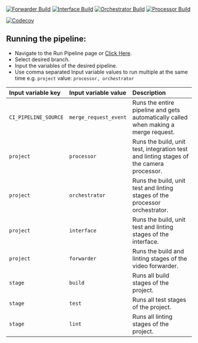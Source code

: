 [![Forwarder Build](https://github.com/UU-tracktech/tracktech/actions/workflows/Forwarder_Build.yml/badge.svg)](https://github.com/UU-tracktech/tracktech/actions/workflows/Forwarder_Build.yml)
[![Interface Build](https://github.com/UU-tracktech/tracktech/actions/workflows/Interface_Build.yml/badge.svg)](https://github.com/UU-tracktech/tracktech/actions/workflows/Interface_Build.yml)
[![Orchestrator Build](https://github.com/UU-tracktech/tracktech/actions/workflows/Orchestrator_Build.yml/badge.svg)](https://github.com/UU-tracktech/tracktech/actions/workflows/Orchestrator_Build.yml)
[![Processor Build](https://github.com/UU-tracktech/tracktech/actions/workflows/Processor_Build.yml/badge.svg)](https://github.com/UU-tracktech/tracktech/actions/workflows/Processor_Build.yml)

[![Codecov](https://codecov.io/gh/UU-tracktech/tracktech/branch/develop/graph/badge.svg?token=swMWxrC43A)](https://codecov.io/gh/UU-tracktech/tracktech)

## Running the pipeline:

* Navigate to the Run Pipeline page or <a href="https://git.science.uu.nl/e.w.j.bangma/tracktech/-/pipelines/new" target="_blank">Click Here</a>.
* Select desired branch.
* Input the variables of the desired pipeline.
* Use comma separated Input variable values to run multiple at the same time e.g. `project` value: `processor, orchestrator`

| Input variable key   | Input variable value     | Description                                                                             |
| :------------------- | :----------------------- | :-------------------------------------------------------------------------------------- |
| `CI_PIPELINE_SOURCE` | `merge_request_event`    | Runs the entire pipeline and gets automatically called when making a merge request.     |
| `project`            | `processor`              | Runs the build, unit test, integration test and linting stages of the camera processor. |
| `project`            | `orchestrator`           | Runs the build, unit test and linting stages of the processor orchestrator.             |
| `project`            | `interface`              | Runs the build, unit test and linting stages of the interface.                          |
| `project`            | `forwarder`              | Runs the build and linting stages of the video forwarder.                               |
| `stage`              | `build`                  | Runs all build stages of the project.                                                   |
| `stage`              | `test`                   | Runs all test stages of the project.                                                    |
| `stage`              | `lint`                   | Runs all linting stages of the project.                                                 |
